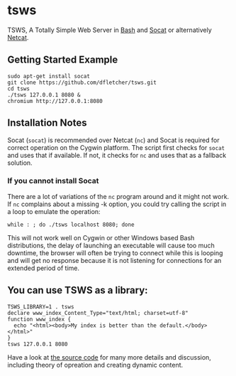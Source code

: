 # tsws

TSWS, A Totally Simple Web Server in [Bash](https://www.gnu.org/software/bash/)
and [Socat](http://www.dest-unreach.org/socat/) or alternatively [Netcat](http://nc110.sourceforge.net/).

## Getting Started Example

    sudo apt-get install socat
    git clone https://github.com/dfletcher/tsws.git
    cd tsws
    ./tsws 127.0.0.1 8080 &
    chromium http://127.0.0.1:8080

## Installation Notes

Socat (`socat`) is recommended over Netcat (`nc`) and Socat is required for
correct operation on the Cygwin platform. The script first checks for `socat`
and uses that if available. If not, it checks for `nc` and uses that as a
fallback solution.

### If you cannot install Socat

There are a lot of variations of the `nc` program around and it might not work.
If `nc` complains about a missing -k option, you could try calling the script in
a loop to emulate the operation:

    while : ; do ./tsws localhost 8080; done

This will not work well on Cygwin or other Windows based Bash distributions, the
delay of launching an executable will cause too much downtime, the browser will
often be trying to connect while this is looping and will get no response
because it is not listening for connections for an extended period of time.

## You can use TSWS as a library:

    TSWS_LIBRARY=1 . tsws
    declare www_index_Content_Type="text/html; charset=utf-8"
    function www_index {
      echo "<html><body>My index is better than the default.</body></html>"
    }
    tsws 127.0.0.1 8080

Have a look at [the source code](https://github.com/dfletcher/tsws/blob/master/tsws) for many more details and discussion, including theory of opreation and creating dynamic content.

